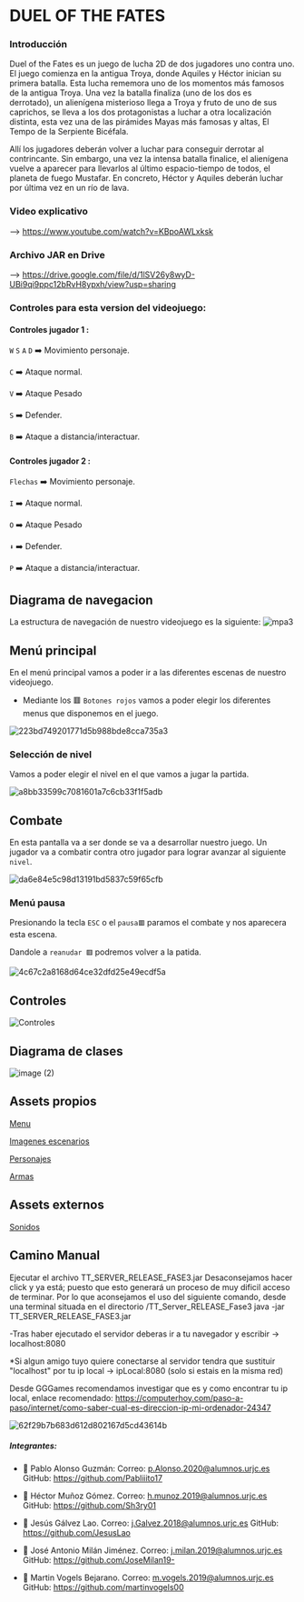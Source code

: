 # DUEL OF THE FATES

### Introducción
Duel of the Fates es un juego de lucha 2D de dos jugadores uno contra uno.  El juego comienza en la antigua Troya, donde Aquiles y Héctor inician su primera batalla. Esta lucha rememora uno de los momentos más famosos de la antigua Troya. Una vez la batalla finaliza (uno de los dos es derrotado), un alienígena misterioso llega a Troya y fruto de uno de sus caprichos, se lleva a los dos protagonistas a luchar a otra localización distinta, esta vez una de las pirámides Mayas más famosas y altas, El Tempo de la Serpiente Bicéfala.

Allí los jugadores deberán volver a luchar para conseguir derrotar al contrincante. Sin embargo, una vez la intensa batalla finalice, el alienígena vuelve a aparecer para llevarlos al último espacio-tiempo de todos, el planeta de fuego Mustafar. En concreto, Héctor y Aquiles deberán luchar por última vez en un río de lava.

### Video explicativo
--> https://www.youtube.com/watch?v=KBpoAWLxksk

### Archivo JAR en Drive
--> https://drive.google.com/file/d/1lSV26y8wyD-UBi9qi9ppc12bRvH8ypxh/view?usp=sharing

### Controles para esta version del videojuego:
#### Controles jugador  1  :
`W` `S` `A` `D`  ➡️ Movimiento personaje.

`C` ➡️ Ataque normal.

`V` ➡️ Ataque Pesado

`S` ➡️ Defender.

`B` ➡️ Ataque a distancia/interactuar.

#### Controles jugador 2 :

`Flechas`  ➡️ Movimiento personaje.

`I` ➡️ Ataque normal.

`O` ➡️ Ataque Pesado

`⬇` ➡️ Defender.

`P` ➡️ Ataque a distancia/interactuar.


##  Diagrama de navegacion
La estructura de navegación de nuestro videojuego es la siguiente:
![mpa3](https://user-images.githubusercontent.com/91007943/204623919-8d913fce-8ac1-437c-addf-0a018aafd761.png)

##  Menú principal
En el menú principal vamos a poder ir a las diferentes escenas de nuestro videojuego.

- Mediante los 🟥 `Botones rojos` vamos a poder elegir los diferentes menus que disponemos en el juego.

![223bd749201771d5b988bde8cca735a3](https://user-images.githubusercontent.com/91007943/211405991-54f068cc-7192-4acb-8fed-e42e1197c513.png)
###  Selección de nivel
Vamos a poder elegir el nivel en el que vamos a jugar la partida.


![a8bb33599c7081601a7c6cb33f1f5adb](https://user-images.githubusercontent.com/91007943/211406076-541d8e7e-ec09-4a88-93f6-1d6fb6af39cd.png)

##  Combate

En esta pantalla va a ser donde se va a desarrollar nuestro juego.
Un jugador va a combatir contra otro jugador para lograr avanzar al siguiente `nivel`.

![da6e84e5c98d13191bd5837c59f65cfb](https://user-images.githubusercontent.com/91007943/211406032-fc748bd6-ecfe-4997-815b-6983bdf55207.png)
###  Menú pausa
Presionando la tecla `ESC` o el `pausa🟥` paramos el combate y nos aparecera esta escena.

Dandole a `reanudar 🟥` podremos volver a la patida.

![4c67c2a8168d64ce32dfd25e49ecdf5a](https://user-images.githubusercontent.com/91007943/211406871-3816e1b2-5deb-423a-9b11-5a8f811a5d08.png)

##  Controles
![Controles](https://user-images.githubusercontent.com/91007943/204342393-b722d27c-b557-443c-add5-dda1ed227593.png)
## Diagrama de clases
![image (2)](https://user-images.githubusercontent.com/91007943/208768156-b5b57e2c-b388-44a1-ad25-8b38317a68d8.png)

## Assets propios
[Menu](https://user-images.githubusercontent.com/91007943/211408152-330e47ab-8cd6-41ac-83c1-3e5b9ed549de.png)

[Imagenes escenarios](https://user-images.githubusercontent.com/91007943/211408176-870f4b21-2776-4e4c-8ede-b19b8104fe5f.png)

[Personajes](https://user-images.githubusercontent.com/91007943/211408258-6e5bf471-3254-48fa-a774-afed5091b7d3.png)

[Armas](https://user-images.githubusercontent.com/91007943/211408304-bda0a94d-b93b-4753-a169-f4572c0068f3.png)

## Assets externos
[Sonidos](http://www.sonidosmp3gratis.com/salto)

## Camino Manual

Ejecutar el archivo TT_SERVER_RELEASE_FASE3.jar Desaconsejamos hacer click y ya está; puesto que esto generará un proceso de muy dificil acceso de terminar. Por lo que aconsejamos el uso del siguiente comando, desde una terminal situada en el directorio /TT_Server_RELEASE_Fase3
java -jar TT_SERVER_RELEASE_FASE3.jar

-Tras haber ejecutado el servidor deberas ir a tu navegador y escribir -> localhost:8080

*Si algun amigo tuyo quiere conectarse al servidor tendra que sustituir "localhost" por tu ip local -> ipLocal:8080 (solo si estais en la misma red)

Desde GGGames recomendamos investigar que es y como encontrar tu ip local, enlace recomendado: https://computerhoy.com/paso-a-paso/internet/como-saber-cual-es-direccion-ip-mi-ordenador-24347


![62f29b7b683d612d802167d5cd43614b](https://user-images.githubusercontent.com/91007943/211406360-e8b03236-af4a-47ca-bf43-1403a543d719.png)


##### Integrantes:
- 🎅 Pablo Alonso Guzmán:
      Correo: p.Alonso.2020@alumnos.urjc.es 
      GitHub: https://github.com/Pabliiito17
      
- 🎅 Héctor Muñoz Gómez.
      Correo: h.munoz.2019@alumnos.urjc.es
      GitHub: https://github.com/Sh3ry01
  
- 🎅 Jesús Gálvez Lao.
      Correo: j.Galvez.2018@alumnos.urjc.es
      GitHub: https://github.com/JesusLao
  
- 🎅 José Antonio Milán Jiménez.
      Correo: j.milan.2019@alumnos.urjc.es
      GitHub: https://github.com/JoseMilan19- 
      
- 🎅 Martin Vogels Bejarano.
      Correo: m.vogels.2019@alumnos.urjc.es
      GitHub: https://github.com/martinvogels00
      

